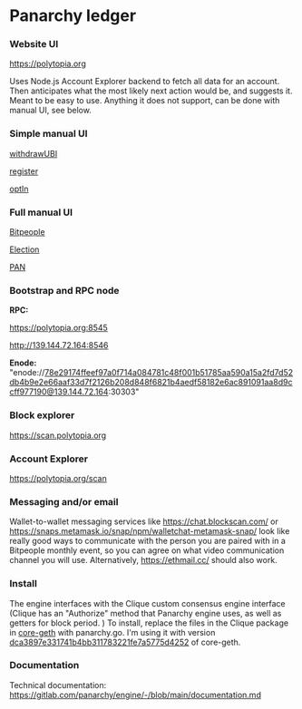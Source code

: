 # Panarchy ledger

### Website UI

https://polytopia.org

Uses Node.js Account Explorer backend to fetch all data for an account. Then anticipates what the most likely next action would be, and suggests it. Meant to be easy to use. Anything it does not support, can be done with manual UI, see below.

### Simple manual UI

[withdrawUBI](https://evmconnector.dev/load/%28'a!'0x******.12'~f-%28'n!'withdrawUBI'~t!'nonpayable'~i3~o3%29%5D%29*...-!%5B.003-%5D%013.-*_)

[register](https://evmconnector.dev/load/%28'a!'0x******.10'~f-%28'n!'register'~t!'nonpayable'~i-%28't!'bytes32'%29%5D~o-%5D%29%5D%29*...-!%5B.00%01.-*_)

[optIn](https://evmconnector.dev/load/%28'a!'0x******.10'~f-%28'n!'optIn'~t!'nonpayable'~i2~o2%29%5D%29*...-!%5B.002-%5D%012.-*_)

### Full manual UI

[Bitpeople](https://evmconnector.dev/load/%28'a!'0xKKKKKK0010'~fQ%28'n!'allowance_B8zRRAapprove.9MbalanceOf_B8zRAborderVoteT*7-claimPX.7-commit_R7J-courtkcourts_Adispute.D7-genesis4QAgetPairGAhourGAjudge.97-lateSY.7D-nymkoptIn.7-period4QApermits_Apopulation_ApX_R7D-pseudonymEventGAquarter_AreassignCourt.D7-reassignNym.D7Zer.J7Zry_B256z79ZryLength_ArevealHash.J7-schedule4QAseed_AsY.7D-sYd_AsYr_R7D-toSecondsGAtransfer.9MtransferFrom.9RMverify.7%5D%29%5D%29*QWuint256z-%5D%29%2C%28'n!'.TQ4'~t!'view'~i7%5D~oQ9WaddresszA%5D~o*-B%2CWuintDWboolzG'~t!'pure'~i*JWbytes32zK000000MB256zB8z7-Q!%5BR%2C9T'~t!'nonpayable'~iW%28't!'XroofOfUniqueHumanYhuffleZ-regist_4*kVerified.7-z'%29%01zk_ZYXWTRQMKJGDBA974.-*_)

[Election](https://evmconnector.dev/load/KaP0x888888Q11IfAKnPallocateSuffrageToken94-allowedNEECapprove3B-balanceOfNECGNB7-GLengthNCgenesis.ChalftimeN4KDbool'%29-period.Cschedule.CtoSecondsIDpureM*CH3B-HFrom3EB-vote34JJ*KDuint256'%29-J%2CKnP.IDviewM3974%5D~oA7KDaddress'%298QQQ9IDnonpayableMA!%5BB%2C*4C4*-DtPE%2C7GelectionHtransferI'~J%5D%29K%28'MIiAN.*P!'Q00%01QPNMKJIHGEDCBA98743.-*_)

[PAN](https://evmconnector.dev/load/XaQ0xCCCCCCY12'~fGXnQallowed-H4Japprove3HPbalanceOf-4JclaimedUBI-_Kdecimals-9W8VDgenesisjlegislature-*7_*.periodjschedulejsetTaxRate3Psymbol-9AstringVDtaxation3KtoSecondsLpureN*7*.totalSupplyjM3HPMFrom3HHPwithdrawUBI39ZZ*E%5D-LviewN.%29%2CXnQ3LnonpayableN4AaddressV7~oG9%5D7AXtQCYYYD%5D.EW256VG!%5BH4%2CJ9*.K49AboolVDL'~tQMtransferN'~iGP*7DQ!'V'%29WAuintX%28'Y00Z%5D%29_E%2Cj-J%01j_ZYXWVQPNMLKJHGEDCA9743.-*_)

### Bootstrap and RPC node

**RPC:**

https://polytopia.org:8545

http://139.144.72.164:8546

**Enode:** "enode://78e29174ffeef97a0f714a084781c48f001b51785aa590a15a2fd7d52db4b9e2e66aaf33d7f2126b208d848f6821b4aedf58182e6ac891091aa8d9ccff977190@139.144.72.164:30303"

### Block explorer

https://scan.polytopia.org

### Account Explorer

https://polytopia.org/scan

### Messaging and/or email

Wallet-to-wallet messaging services like https://chat.blockscan.com/ or https://snaps.metamask.io/snap/npm/walletchat-metamask-snap/ look like really good ways to communicate with the person you are paired with in a Bitpeople monthly event, so you can agree on what video communication channel you will use. Alternatively, https://ethmail.cc/ should also work.

### Install

The engine interfaces with the Clique custom consensus engine interface (Clique has an "Authorize" method that Panarchy engine uses, as well as getters for block period. ) To install, replace the files in the Clique package in [core-geth](https://github.com/etclabscore/core-geth) with panarchy.go. I'm using it with version [dca3897e331741b4bb311783221fe7a5775d4252](https://github.com/etclabscore/core-geth/tree/dca3897e331741b4bb311783221fe7a5775d4252) of core-geth.

### Documentation

Technical documentation: https://gitlab.com/panarchy/engine/-/blob/main/documentation.md
